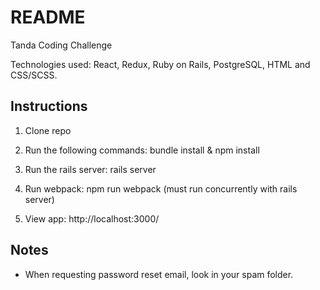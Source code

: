 # README

Tanda Coding Challenge

Technologies used: React, Redux, Ruby on Rails, PostgreSQL, HTML and CSS/SCSS.

## Instructions

1. Clone repo

2. Run the following commands: bundle install & npm install

3. Run the rails server: rails server

4. Run webpack: npm run webpack (must run concurrently with rails server)

5. View app: http://localhost:3000/

## Notes

* When requesting password reset email, look in your spam folder.
